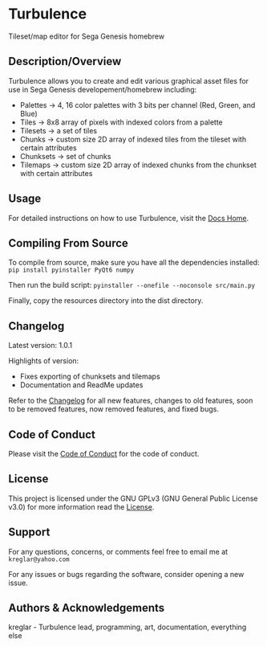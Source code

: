 # Turbulence

Tileset/map editor for Sega Genesis homebrew


## Description/Overview

Turbulence allows you to create and edit various graphical asset files for use in Sega Genesis developement/homebrew including:
- Palettes -> 4, 16 color palettes with 3 bits per channel (Red, Green, and Blue)
- Tiles -> 8x8 array of pixels with indexed colors from a palette
- Tilesets -> a set of tiles
- Chunks -> custom size 2D array of indexed tiles from the tileset with certain attributes
- Chunksets -> set of chunks
- Tilemaps -> custom size 2D array of indexed chunks from the chunkset with certain attributes


## Usage

For detailed instructions on how to use Turbulence, visit the [Docs Home](docs/home.md).


## Compiling From Source

To compile from source, make sure you have all the dependencies installed: `pip install pyinstaller PyQt6 numpy`

Then run the build script: `pyinstaller --onefile --noconsole src/main.py`

Finally, copy the resources directory into the dist directory.


## Changelog

Latest version: 1.0.1

Highlights of version:
- Fixes exporting of chunksets and tilemaps
- Documentation and ReadMe updates

Refer to the [Changelog](CHANGELOG.md) for all new features, changes to old features, soon to be removed features, now removed features, and fixed bugs.


## Code of Conduct

Please visit the [Code of Conduct](CODE_OF_CONDUCT.md) for the code of conduct.


## License

This project is licensed under the GNU GPLv3 (GNU General Public License v3.0) for more information read the [License](LICENSE.txt).


## Support

For any questions, concerns, or comments feel free to email me at `kreglar@yahoo.com`

For any issues or bugs regarding the software, consider opening a new issue.


## Authors & Acknowledgements

kreglar - Turbulence lead, programming, art, documentation, everything else
